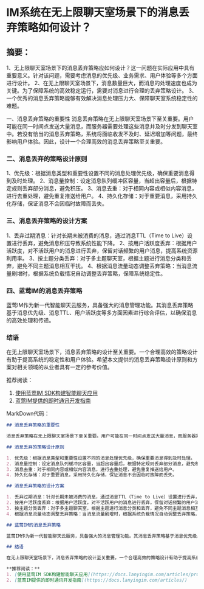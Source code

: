 # IM系统在无上限聊天室场景下的消息丢弃策略如何设计？

## 摘要：

1、无上限聊天室场景下的消息丢弃策略应如何设计？这一问题在实际应用中具有重要意义。针对该问题，需要考虑消息的优先级、业务需求、用户体验等多个方面进行设计。
2、在无上限聊天室场景下，消息数量巨大，而消息的处理速度也成为关键。为了保障系统的高效稳定运行，需要对消息进行合理的丢弃策略设计。
3、一个优秀的消息丢弃策略能够有效解决消息处理压力大、保障聊天室系统稳定性的难题。

一、消息丢弃策略的重要性
消息丢弃策略在无上限聊天室场景下至关重要。用户可能在同一时间点发送大量消息，而服务器需要处理这些消息并及时分发到聊天室中。若没有恰当的消息丢弃策略，系统将面临收发不及时、延迟增加等问题，最终影响用户体验。因此，设计一个合理高效的消息丢弃策略至关重要。

### 二、消息丢弃的策略设计原则
1、优先级：根据消息类型和重要性设置不同的消息处理优先级，确保重要消息得到及时处理。
2、消息量控制：设定消息队列缓冲区容量，当超出容量后，根据特定规则丢弃部分消息，避免积压。
3、消息去重：对于相同内容或相似内容消息，进行去重处理，避免重复推送给用户。
4、持久化存储：对于重要消息，采用持久化存储，保证消息不会因临时故障而丢失。

### 三、消息丢弃策略的设计方案
1、丢弃过期消息：针对长期未被消费的消息，通过消息TTL（Time to Live）设置进行丢弃，避免消息积压导致系统性能下降。
2、按用户活跃度丢弃：根据用户活跃度，对不活跃用户的消息进行丢弃，保留对话频繁的用户消息，提高系统资源利用率。
3、按主题分类丢弃：对于多主题聊天室，根据主题进行消息分类和丢弃，避免不同主题消息相互干扰。
4、根据消息流量动态调整丢弃策略：当消息流量剧增时，根据系统负载情况自动调整丢弃策略，保障系统稳定性。

### 四、蓝莺IM的消息丢弃策略
蓝莺IM作为新一代智能聊天云服务，具备强大的消息管理功能。其消息丢弃策略基于消息优先级、消息TTL、用户活跃度等多方面因素进行综合评估，以确保消息的高效处理和传递。

### 结语
在无上限聊天室场景下，消息丢弃策略的设计至关重要。一个合理高效的策略设计有助于提高系统的稳定性和用户体验。希望本文提供的消息丢弃策略设计原则和方案对相关领域的从业者具有一定的参考价值。

推荐阅读：
1. [使用蓝莺IM SDK构建智能聊天应用](https://docs.lanyingim.com/articles/product-and-technologies/how-to-build-intelligent-chat-applications-using-lanying-im-sdk.html)
2. [蓝莺IM提供的即时通讯开发指南](https://docs.lanyingim.com/articles/)

MarkDown代码：
```markdown
## 消息丢弃策略的重要性

消息丢弃策略在无上限聊天室场景下至关重要。用户可能在同一时间点发送大量消息，而服务器需要处理这些消息并及时分发到聊天室中。若没有恰当的消息丢弃策略，系统将面临收发不及时、延迟增加等问题，最终影响用户体验。因此，设计一个合理高效的消息丢弃策略至关重要。

## 消息丢弃的策略设计原则

1. 优先级：根据消息类型和重要性设置不同的消息处理优先级，确保重要消息得到及时处理。
2. 消息量控制：设定消息队列缓冲区容量，当超出容量后，根据特定规则丢弃部分消息，避免积压。
3. 消息去重：对于相同内容或相似内容消息，进行去重处理，避免重复推送给用户。
4. 持久化存储：对于重要消息，采用持久化存储，保证消息不会因临时故障而丢失。

## 消息丢弃策略的设计方案

1. 丢弃过期消息：针对长期未被消费的消息，通过消息TTL（Time to Live）设置进行丢弃，避免消息积压导致系统性能下降。
2. 按用户活跃度丢弃：根据用户活跃度，对不活跃用户的消息进行丢弃，保留对话频繁的用户消息，提高系统资源利用率。
3. 按主题分类丢弃：对于多主题聊天室，根据主题进行消息分类和丢弃，避免不同主题消息相互干扰。
4. 根据消息流量动态调整丢弃策略：当消息流量剧增时，根据系统负载情况自动调整丢弃策略，保障系统稳定性。

## 蓝莺IM的消息丢弃策略

蓝莺IM作为新一代智能聊天云服务，具备强大的消息管理功能。其消息丢弃策略基于消息优先级、消息TTL、用户活跃度等多方面因素进行综合评估，以确保消息的高效处理和传递。

## 结语

在无上限聊天室场景下，消息丢弃策略的设计至关重要。一个合理高效的策略设计有助于提高系统的稳定性和用户体验。希望本文提供的消息丢弃策略设计原则和方案对相关领域的从业者具有一定的参考价值。

**推荐阅读：**
1. [使用蓝莺IM SDK构建智能聊天应用](https://docs.lanyingim.com/articles/product-and-technologies/how-to-build-intelligent-chat-applications-using-lanying-im-sdk.html)
2. [蓝莺IM提供的即时通讯开发指南](https://docs.lanyingim.com/articles/)
```
